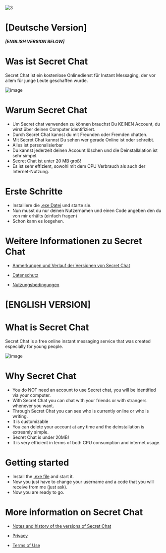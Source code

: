 ![3](https://user-images.githubusercontent.com/62218506/117016251-cf9a6f80-acf2-11eb-867c-507cc979245e.png)




# [Deutsche Version]
***[ENGLISH VERSION BELOW]***
# Was ist Secret Chat

Secret Chat ist ein kostenlose Onlinedienst für Instant Messaging, der vor allem für junge Leute geschaffen wurde.

 ![image](https://user-images.githubusercontent.com/62218506/116581089-452dc680-a914-11eb-88e1-604ccb89e8ae.png)


# Warum Secret Chat

- Um Secret chat verwenden zu können brauchst Du KEINEN Account, du wirst über deinen Computer identifiziert. 
- Durch Secret Chat kannst du mit Freunden oder Fremden chatten.
- Mit Secret Chat kannst Du sehen wer gerade Online ist oder schreibt.
- Alles ist personalisierbar
- Du kannst jederzeit deinen Account löschen und die Deinstallalation ist sehr simpel.
- Secret Chat ist unter 20 MB groß!
- Es ist sehr effizient, sowohl mit dem CPU Verbrauch als auch der Internet-Nutzung.




# Erste Schritte 

- Installiere die [.exe Datei](https://github.com/SagMeinenNamen/SecretChat/raw/main/SecretChat.exe) und starte sie. 
- Nun musst du nur deinen Nutzernamen und einen Code angeben den du von mir erhälts (einfach fragen)
- Schon kann es losgehen. 


# Weitere Informationen zu Secret Chat  

- [Anmerkungen und Verlauf der Versionen von Secret Chat](https://github.com/SagMeinenNamen/SecretChat/blob/main/Anmerkungen%20zu%20dieser%20Version)
  
- [Datenschutz](https://github.com/SagMeinenNamen/SecretChat/blob/main/Datenschutzerkl%C3%A4rung)
  
- [Nutzungsbedingungen](https://github.com/SagMeinenNamen/SecretChat/blob/main/Nutzungsbediungen)







# [ENGLISH VERSION]

# What is Secret Chat

Secret Chat is a free online instant messaging service that was created especially for young people.

 ![image](https://user-images.githubusercontent.com/62218506/116581089-452dc680-a914-11eb-88e1-604ccb89e8ae.png)




# Why Secret Chat

- You do NOT need an account to use Secret chat, you will be identified via your computer. 
- With Secret Chat you can chat with your friends or with strangers whenever you want.
- Through Secret Chat you can see who is currently online or who is writing.
- It is customizable
- You can delete your account at any time and the deinstallation is extreamly simple.
- Secret Chat is under 20MB!
- It is very efficient in terms of both CPU consumption and internet usage.




# Getting started

- Install the [.exe file](https://github.com/SagMeinenNamen/SecretChat/raw/main/SecretChat.exe) and start it.
- Now you just have to change your username and a code that you will receive from me (just ask).
- Now you are ready to go. 




# More information on Secret Chat

- [Notes and history of the versions of Secret Chat](https://github.com/SagMeinenNamen/SecretChat/blob/main/Anmeränke%20zu%20dieser%20Version)
  
 - [Privacy](https://github.com/SagMeinenNamen/SecretChat/blob/main/Datenschutzerkl%C3%A4rung)
  
 - [Terms of Use](https://github.com/SagMeinenNamen/SecretChat/blob/main/Nutzbediungen)
